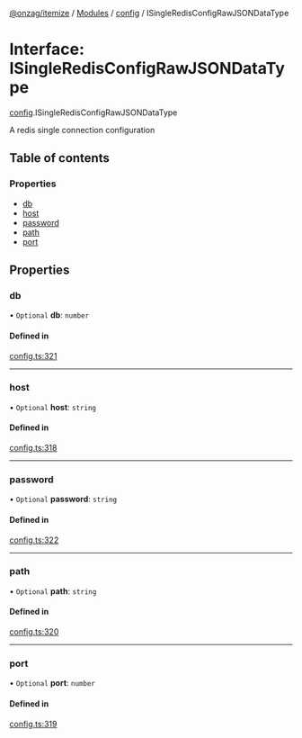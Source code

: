 [@onzag/itemize](../README.md) / [Modules](../modules.md) / [config](../modules/config.md) / ISingleRedisConfigRawJSONDataType

# Interface: ISingleRedisConfigRawJSONDataType

[config](../modules/config.md).ISingleRedisConfigRawJSONDataType

A redis single connection configuration

## Table of contents

### Properties

- [db](config.ISingleRedisConfigRawJSONDataType.md#db)
- [host](config.ISingleRedisConfigRawJSONDataType.md#host)
- [password](config.ISingleRedisConfigRawJSONDataType.md#password)
- [path](config.ISingleRedisConfigRawJSONDataType.md#path)
- [port](config.ISingleRedisConfigRawJSONDataType.md#port)

## Properties

### db

• `Optional` **db**: `number`

#### Defined in

[config.ts:321](https://github.com/onzag/itemize/blob/f2f29986/config.ts#L321)

___

### host

• `Optional` **host**: `string`

#### Defined in

[config.ts:318](https://github.com/onzag/itemize/blob/f2f29986/config.ts#L318)

___

### password

• `Optional` **password**: `string`

#### Defined in

[config.ts:322](https://github.com/onzag/itemize/blob/f2f29986/config.ts#L322)

___

### path

• `Optional` **path**: `string`

#### Defined in

[config.ts:320](https://github.com/onzag/itemize/blob/f2f29986/config.ts#L320)

___

### port

• `Optional` **port**: `number`

#### Defined in

[config.ts:319](https://github.com/onzag/itemize/blob/f2f29986/config.ts#L319)
